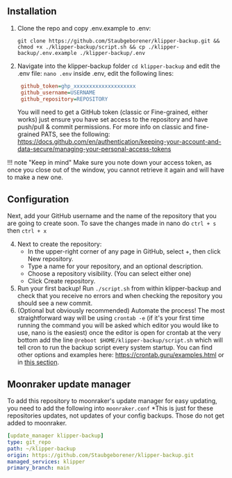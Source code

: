 ## Installation
1. Clone the repo and copy .env.example to .env:
   ```shell
   git clone https://github.com/Staubgeborener/klipper-backup.git && chmod +x ./klipper-backup/script.sh && cp ./klipper-backup/.env.example ./klipper-backup/.env
   ```
2. Navigate into the klipper-backup folder `cd klipper-backup` and edit the .env file: `nano .env` inside .env, edit the following lines:
   ```ini
    github_token=ghp_xxxxxxxxxxxxxxxxxxxx
    github_username=USERNAME
    github_repository=REPOSITORY
   ```
    You will need to get a GitHub token (classic or Fine-grained, either works) just ensure you have set access to the repository and have push/pull & commit permissions.
    For more info on classic and fine-grained PATS, see the following: https://docs.github.com/en/authentication/keeping-your-account-and-data-secure/managing-your-personal-access-tokens

!!! note "Keep in mind"
    Make sure you note down your access token, as once you close out of the window, you cannot retrieve it again and will have to make a new one.

## Configuration
Next, add your GitHub username and the name of the repository that you are going to create soon.
To save the changes made in nano do `ctrl + s` then `ctrl + x`

  4. Next to create the repository:
     - In the upper-right corner of any page in GitHub, select +, then click New repository.
     - Type a name for your repository, and an optional description.
     - Choose a repository visibility. (You can select either one)
     - Click Create repository.
  5. Run your first backup!
     Run `./script.sh` from within klipper-backup and check that you receive no errors and when checking the repository you should see a new commit.
  6. (Optional but obviously recommended) Automate the process! The most straightforward way will be using `crontab -e` (if it's your first time running the command you will be asked which editor you would like to use, nano is the easiest) once the editor is open for crontab at the very bottom add the line `@reboot $HOME/klipper-backup/script.sh` which will tell cron to run the backup script every system startup. You can find other options and examples here: https://crontab.guru/examples.html or in [this section](https://github.com/Staubgeborener/klipper-backup/wiki/Execute#cron).

## Moonraker update manager
To add this repository to moonraker's update manager for easy updating, you need to add the following into ```moonraker.conf```
*This is just for these repositories updates, not updates of your config backups. Those do not get added to moonraker.
```yaml
[update_manager klipper-backup]
type: git_repo
path: ~/klipper-backup
origin: https://github.com/Staubgeborener/klipper-backup.git
managed_services: klipper
primary_branch: main
```
